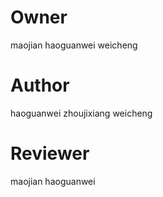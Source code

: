 # Owner
maojian
haoguanwei
weicheng

# Author 
haoguanwei
zhoujixiang
weicheng

# Reviewer
maojian
haoguanwei
